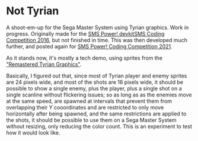 Not Tyrian
==========

A shoot-em-up for the Sega Master System using Tyrian graphics. Work in progress.
Originally made for the [SMS Power! devkitSMS Coding Competition 2016][1], but not finished in time.
This was then developed much further, and posted again for [SMS Power! Coding Competition 2021][2].

As it stands now, it's mostly a tech demo, using sprites from the ["Remastered Tyrian Graphics"][3]. 

Basically, I figured out that, since most of Tyrian player and enemy sprites are 24 pixels wide, and most of the shots are 16 pixels wide, 
it should be possible to show a single enemy, plus the player, plus a single shot on a single scanline without flickering issues; 
so as long as as the enemies move at the same speed, are spawned at intervals that prevent them from overlapping their Y cooordinates and are 
restricted to only move horizontally after being spawned, and the same restrictions are applied to the shots, it should be possible to use them on a
Sega Master System without resizing, only reducing the color count. This is an experiment to test how it would look like.

[1]: http://www.smspower.org/forums/16184-SMSPowerDevkitSMSCodingCompetition2016
[2]: https://www.smspower.org/forums/18310-Competitions2021DeadlineIsMarch27
[3]: https://lostgarden.home.blog/2007/04/05/free-game-graphics-tyrian-ships-and-tiles/
